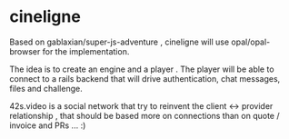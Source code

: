 # cineligne
Based on gablaxian/super-js-adventure , cineligne will use opal/opal-browser for the implementation.

The idea is to create an engine and a player . The player will be able to connect to a rails backend that will drive authentication, chat messages, files and challenge.

42s.video is a social network that try to reinvent the client <-> provider relationship , that should be based more on connections than on quote / invoice and PRs ... :)

